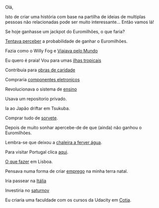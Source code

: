 Olá,

Isto de criar uma história com base na partilha de ideias de multiplas pessoas não relacionadas
pode ser muito interessante... Então vamos lá!

Se hoje ganhasse um jackpot do Euromilhões, o que faria?

[Tentava perceber](probabilidade/probabilidade.md) a probabilidade de ganhar o Euromilhões.

Fazia como o Willy Fog e [Viajava pelo Mundo](mundo/voltaaomundo.md)

Eu quero é praia! Vou para umas [ilhas tropicais](praias/solemar.md)

Contribuía para [obras de caridade](caridade/caridade.md)

Compraria [componentes eletronicos](componentes/componentes.md)

Revolucionava o sistema de [ensino](ensino/alternativo.md)

Usava um repositorio privado.

Ia ao Japão driftar em Tsukuba.

Comprar tudo de [sorvete](sorvete/sorvete.md).

Depois de muito sonhar apercebe-de de que (ainda) nâo ganhou o Euromilhões.

Lembra-se que deixou a [chaleira a ferver água](chaleira/chaleira.md).

Para visitar Portugal clica [aqui](https://www.visitportugal.com/pt-pt).

[O que fazer](http://www.timeout.com/city-guides/things-to-do-in-lisbon/) em Lisboa.

Pensava numa forma de criar [emprego](emprego/criar_emprego.md) na minha terra natal.

Iria passear na [Itália](italia/italia.md)

Investiria no [saturnov](http://www.saturnov.com/) 

Eu criaria uma faculdade com os cursos da Udacity em [Cotia](cotia/criar_faculdade.md).
